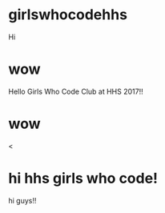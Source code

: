 # girlswhocodehhs


Hi
# wow


Hello Girls Who Code Club at HHS 2017!!
# wow
<
# hi hhs girls who code!

hi guys!!


